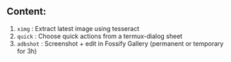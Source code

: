 ## Content:
1. `ximg` : Extract latest image using tesseract
2. `quick` : Choose quick actions from a termux-dialog sheet
3. `adbshot` : Screenshot + edit in Fossify Gallery (permanent or temporary for 3h)
